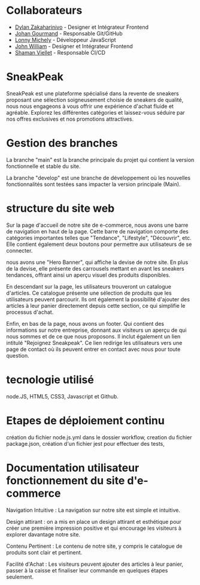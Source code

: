 # Collaborateurs

- [Dylan Zakaharinivo](https://github.com/Kaiizer26) - Designer et Intégrateur Frontend
- [Johan Gourmand](https://github.com/joepok77) - Responsable Git/GitHub
- [Lonny Michely](https://github.com/) - Développeur JavaScript
- [John William](https://github.com/John-william28) - Designer et Intégrateur Frontend
- [Shaman Viellet](https://github.com/) - Responsable CI/CD

# SneakPeak

SneakPeak est une plateforme spécialisé dans la revente de sneakers proposant une sélection soigneusement choisie de sneakers de qualité, nous nous engageons à vous offrir une expérience d'achat fluide et agréable. Explorez les différentes catégories et laissez-vous séduire par nos offres exclusives et nos promotions attractives.

# Gestion des branches 

La branche "main" est la branche principale du projet qui contient la version fonctionnelle et stable du site. 

La branche "develop" est une branche de développement où les nouvelles fonctionnalités sont testées sans impacter la version principale (Main).

# structure du site web 

Sur la page d'accueil de notre site de e-commerce, nous avons une barre de navigation en haut de la page. Cette barre de navigation comporte des catégories importantes telles que "Tendance", "Lifestyle", "Découvrir", etc. Elle contient également deux boutons pour permettre aux utilisateurs de se connecter.

nous avons une "Hero Banner", qui affiche la devise de notre site. En plus de la devise, elle présente des carrousels mettant en avant les sneakers tendances, offrant ainsi un aperçu visuel des produits disponibles.

En descendant sur la page, les utilisateurs trouveront un catalogue d'articles. Ce catalogue présente une sélection de produits que les utilisateurs peuvent parcourir. Ils ont également la possibilité d'ajouter des articles à leur panier directement depuis cette section, ce qui simplifie le processus d'achat.

Enfin, en bas de la page, nous avons un footer. Qui contient des informations sur notre entreprise, donnant aux visiteurs un aperçu de qui nous sommes et de ce que nous proposons. Il inclut également un lien intitulé "Rejoignez Sneakpeak". Ce lien redirige les utilisateurs vers une page de contact où ils peuvent entrer en contact avec nous pour toute question.

# tecnologie utilisé

node.JS, HTML5, CSS3, Javascript et Github.

# Etapes de déploiement continu

création du fichier node.js.yml dans le dossier workflow, creation du fichier package.json, création d'un fichier jest pour effectuer des tests, 

# Documentation utilisateur fonctionnement du site d'e-commerce

Navigation Intuitive : La navigation sur notre site est simple et intuitive. 

Design attirant : on a mis en place un design attirant et esthétique pour créer une première impression positive et qui encourage les visiteurs à explorer davantage notre site.


Contenu Pertinent : Le contenu de notre site, y compris le catalogue de produits  sont clair et pertinent.

Facilité d'Achat : Les visiteurs peuvent  ajouter des articles à leur panier, passer à la caisse et finaliser leur commande en quelques étapes seulement. 








